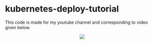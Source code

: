 # kubernetes-deploy-tutorial
This code is made for my youtube channel and corresponding to video given below.


<p align="center"> 
    <a href="https://youtu.be/TESsM66YRKU" target="_blank">
    <img src="http://img.youtube.com/vi/TESsM66YRKU/0.jpg"></img>
  </a>
</p>
